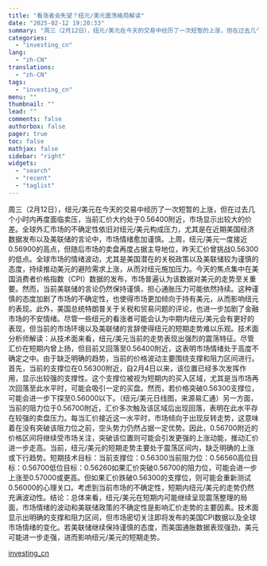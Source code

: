 ```yaml
---
title: "看涨者会失望？纽元/美元震荡格局解读"
date: "2025-02-12 19:20:33"
summary: "周三（2月12日），纽元/美元在今天的交易中经历了一次短暂的上涨，但在过去几个小时内再度面临卖压，当..."
categories:
  - "investing_cn"
lang:
  - "zh-CN"
translations:
  - "zh-CN"
tags:
  - "investing_cn"
menu: ""
thumbnail: ""
lead: ""
comments: false
authorbox: false
pager: true
toc: false
mathjax: false
sidebar: "right"
widgets:
  - "search"
  - "recent"
  - "taglist"
---
```


周三（2月12日），纽元/美元在今天的交易中经历了一次短暂的上涨，但在过去几个小时内再度面临卖压，当前汇价大约处于0.56400附近，市场显示出较大的价差。全球外汇市场的不确定性依旧对纽元/美元构成压力，尤其是在近期美国经济数据发布以及美联储的言论中，市场情绪愈加谨慎。上周，纽元/美元一度接近0.56900的高点，但随后市场的卖盘再度占据主导地位，昨天汇价曾挑战0.56300的低点。全球市场的情绪波动，尤其是美国潜在的关税政策以及美联储较为谨慎的态度，持续推动美元的避险需求上涨，从而对纽元施加压力。今天的焦点集中在美国消费者价格指数（CPI）数据的发布，市场普遍认为该数据对美元的走势至关重要。然而，当前美联储的言论仍然保持谨慎，担心通胀压力可能依然持续。这种谨慎的态度加剧了市场的不确定性，也使得市场更加倾向于持有美元，从而影响纽元的表现。此外，美国总统特朗普关于关税和贸易问题的评论，也进一步加剧了金融市场的不安情绪。尽管一些纽元的看涨者可能会认为中期内纽元/美元会有更好的表现，但当前的市场环境以及美联储的言辞使得纽元的短期走势难以乐观。技术面分析师解读：从技术面来看，纽元/美元当前的走势表现出强烈的震荡特征。尽管汇价在短期内曾上扬，但目前又回落至0.56400附近，这表明市场情绪处于高度不确定之中。由于缺乏明确的趋势，当前的价格波动主要围绕支撑和阻力区间进行。首先，当前的支撑位在0.56300附近，自2月4日以来，该位置已经多次发挥作用，显示出较强的支撑性。这个支撑位被视为短期内的买入区域，尤其是当市场再次回落至此水平时，可能会吸引一定的买盘。然而，若价格突破0.56300支撑位，可能会进一步下探至0.56000以下。（纽元/美元日线图，来源易汇通）另一方面，当前的阻力位于0.56700附近，汇价多次触及该区域后出现回落，表明在此水平存在较强的卖盘压力。每当汇价接近这一水平时，市场倾向于出现反转走势，这意味着在没有突破该阻力位之前，空头势力仍然占据一定优势。因此，0.56700附近的价格区间将继续受市场关注，突破该位置则可能会引发更强的上涨动能，推动汇价进一步走高。当前，纽元/美元的短期走势主要处于震荡区间内，缺乏明确的上涨或下行趋势。短期技术目标：当前支撑位：0.56300当前阻力位：0.56560高位目标：0.56700低位目标：0.56260如果汇价突破0.56700的阻力位，可能会进一步上涨至0.57000或更高。但如果汇价跌破0.56300的支撑位，则可能会重新测试0.56000的心理关口。考虑到当前市场的不确定性，短期内纽元/美元的走势仍然充满波动性。结论：总体来看，纽元/美元在短期内可能继续呈现震荡整理的局面，市场情绪的波动和美联储政策的不确定性是影响汇价走势的主要因素。技术面显示出明确的支撑和阻力区间，但市场密切关注即将发布的美国CPI数据以及全球市场情绪的变化。若美联储继续保持谨慎的态度，而美国通胀数据表现强劲，美元可能进一步走强，进而影响纽元/美元的短期走势。

[investing_cn](https://cn.investing.com/news/forex-news/article-2667889)
